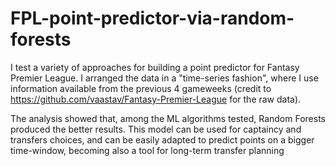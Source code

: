 # FPL-point-predictor-via-random-forests
I test a variety of approaches for building a point predictor for Fantasy Premier League. I arranged the data in a "time-series fashion", where I use information available from the previous 4 gameweeks (credit to https://github.com/vaastav/Fantasy-Premier-League for the raw data).

The analysis showed that, among the ML algorithms tested, Random Forests produced the better results. This model can be used for captaincy and transfers choices, and can be easily adapted to predict points on a bigger time-window, becoming also a tool for long-term transfer planning
